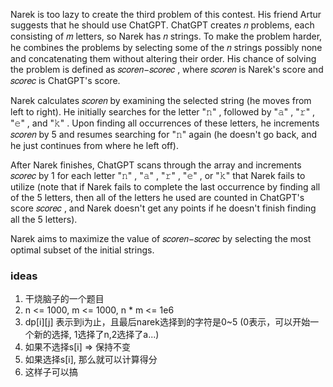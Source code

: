 Narek is too lazy to create the third problem of this contest. His friend Artur suggests that he should use ChatGPT. ChatGPT creates 𝑛
 problems, each consisting of 𝑚
 letters, so Narek has 𝑛
 strings. To make the problem harder, he combines the problems by selecting some of the 𝑛
 strings possibly none and concatenating them without altering their order. His chance of solving the problem is defined as 𝑠𝑐𝑜𝑟𝑒𝑛−𝑠𝑐𝑜𝑟𝑒𝑐
, where 𝑠𝑐𝑜𝑟𝑒𝑛
 is Narek's score and 𝑠𝑐𝑜𝑟𝑒𝑐
 is ChatGPT's score.

Narek calculates 𝑠𝑐𝑜𝑟𝑒𝑛
 by examining the selected string (he moves from left to right). He initially searches for the letter "𝚗"
, followed by "𝚊"
, "𝚛"
, "𝚎"
, and "𝚔"
. Upon finding all occurrences of these letters, he increments 𝑠𝑐𝑜𝑟𝑒𝑛
 by 5
 and resumes searching for "𝚗"
 again (he doesn't go back, and he just continues from where he left off).

After Narek finishes, ChatGPT scans through the array and increments 𝑠𝑐𝑜𝑟𝑒𝑐
 by 1
 for each letter "𝚗"
, "𝚊"
, "𝚛"
, "𝚎"
, or "𝚔"
 that Narek fails to utilize (note that if Narek fails to complete the last occurrence by finding all of the 5
 letters, then all of the letters he used are counted in ChatGPT's score 𝑠𝑐𝑜𝑟𝑒𝑐
, and Narek doesn't get any points if he doesn't finish finding all the 5 letters).

Narek aims to maximize the value of 𝑠𝑐𝑜𝑟𝑒𝑛−𝑠𝑐𝑜𝑟𝑒𝑐
 by selecting the most optimal subset of the initial strings.

 ### ideas
 1. 干烧脑子的一个题目
 2. n <= 1000, m <= 1000, n * m <= 1e6
 3. dp[i][j] 表示到i为止，且最后narek选择到的字符是0~5 (0表示，可以开始一个新的选择, 1选择了n,2选择了a...)
 4. 如果不选择s[i] => 保持不变
 5. 如果选择s[i], 那么就可以计算得分
 6. 这样子可以搞